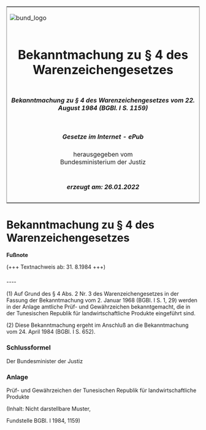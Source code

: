<span id="DECKBLATT.html"></span>

<table border="0" frame="border" width="100%">

<tr valign="top">

<td align="left">

![bund\_logo](BfJ_2021_Web_de_de.gif)

</td>

<td align="right">

 

</td>

</tr>

<tr align="center" valign="middle">

<td colspan="2">

# Bekanntmachung zu § 4 des Warenzeichengesetzes

</td>

</tr>

<tr align="center" valign="middle">

<td colspan="2">

##### Bekanntmachung zu § 4 des Warenzeichengesetzes vom 22. August 1984 (BGBl. I S. 1159)

</td>

</tr>

<tr align="center" valign="middle">

<td colspan="2">

  
  

##### Gesetze im Internet - ePub  
  
herausgegeben vom  
Bundesministerium der Justiz

</td>

</tr>

<tr align="center" valign="bottom">

<td colspan="2">

  
  

##### erzeugt am: 26.01.2022

</td>

</tr>

</table>

<span id="BJNR011590984.html"></span>

# Bekanntmachung zu § 4 des Warenzeichengesetzes

<div>

  
**Fußnote**

<div class="jnhtml">

<div>

<div class="jurAbsatz">

(+++ Textnachweis ab: 31. 8.1984 +++)

</div>

</div>

</div>

</div>

<span id="BJNR011590984BJNE000100319.html"></span>

###   
\----

<div>

<div class="jnhtml">

<div>

<div class="jurAbsatz">

(1) Auf Grund des § 4 Abs. 2 Nr. 3 des Warenzeichengesetzes in der
Fassung der Bekanntmachung vom 2. Januar 1968 (BGBl. I S. 1, 29) werden
in der Anlage amtliche Prüf- und Gewährzeichen bekanntgemacht, die in
der Tunesischen Republik für landwirtschaftliche Produkte eingeführt
sind.

</div>

<div class="jurAbsatz">

(2) Diese Bekanntmachung ergeht im Anschluß an die Bekanntmachung vom
24. April 1984 (BGBl. I S. 652).

</div>

</div>

</div>

</div>

<span id="BJNR011590984BJNE000900319.html"></span>

### Schlussformel  

<div>

<div class="jnhtml">

<div>

<div class="jurAbsatz">

Der Bundesminister der Justiz

</div>

</div>

</div>

</div>

<span id="BJNR011590984BJNE000200319.html"></span>

### Anlage  
Prüf- und Gewährzeichen der Tunesischen Republik für landwirtschaftliche Produkte

<div>

<div class="jnhtml">

<div>

<div class="jurAbsatz">

<div class="kommentar_Hinweis">

(Inhalt: Nicht darstellbare Muster,

</div>

  

<div class="kommentar_Fundstelle">

Fundstelle BGBl. I 1984, 1159)

</div>

</div>

</div>

</div>

</div>
